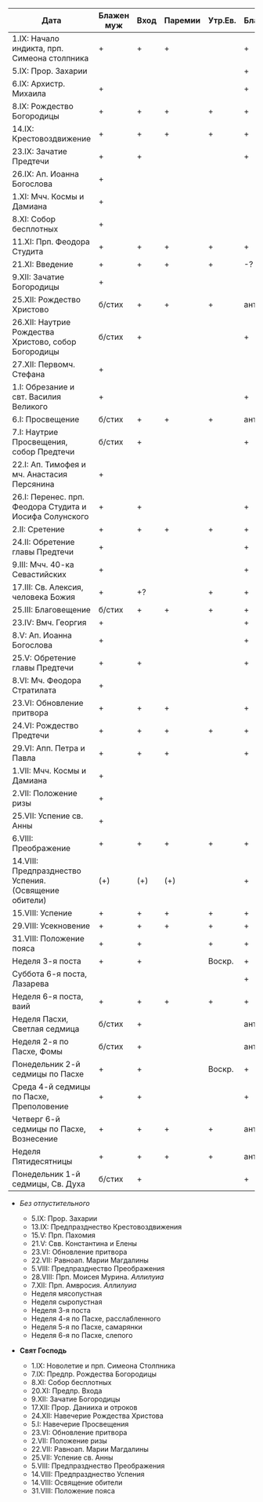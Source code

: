 
| Дата                                                     | Блажен муж | Вход | Паремии | Утр.Ев. | Блаженны | Кондак  |
|----------------------------------------------------------|------------|------|---------|---------|----------|---------|
| 1.IX: Начало индикта, прп. Симеона столпника             | +          | +    | +       |         | +        | + (св.) |
| 5.IX: Прор. Захарии                                      |            |      |         |         | +        |         |
| 6.IX: Архистр. Михаила                                   | +          |      |         |         | +        |         |
| 8.IX: Рождество Богородицы                               | +          | +    | +       | +       | +        | +       |
| 14.IX: Крестовоздвижение                                 | +          | +    | +       | +       | +        | +       |
| 23.IX: Зачатие Предтечи                                  | +          | +    |         |         | +        |         |
| 26.IX: Ап. Иоанна Богослова                              | +          |      |         |         |          |         |
| 1.XI: Мчч. Космы и Дамиана                               | +          |      |         |         |          |         |
| 8.XI: Собор бесплотных                                   | +          |      |         |         |          |         |
| 11.XI: Прп. Феодора Студита                              | +          | +    | +       | +       | +        | +       |
| 21.XI: Введение                                          | +          | +    | +       | +       | -?       | -?      |
| 9.XII: Зачатие Богородицы                                | +          |      |         |         |          |         |
| 25.XII: Рождество Христово                               | б/стих     | +    | +       | +       | антиф.   | +       |
| 26.XII: Наутрие Рождества Христово, собор Богородицы     | б/стих     | +    |         |         | +        | -?      |
| 27.XII: Первомч. Стефана                                 | +          |      |         |         |          |         |
| 1.I: Обрезание и свт. Василия Великого                   | +          |      |         |         | +        |         |
| 6.I: Просвещение                                         | б/стих     | +    | +       | +       | антиф.   | +       |
| 7.I: Наутрие Просвещения, собор Предтечи                 | б/стих     | +    |         |         | +        | +       |
| 22.I: Ап. Тимофея и мч. Анастасия Персянина              | +          |      |         |         |          |         |
| 26.I: Перенес. прп. Феодора Студита и Иосифа Солунского  | +          | +    |         |         | +        | +       |
| 2.II: Сретение                                           | +          | +    | +       | +       | +        | +       |
| 24.II: Обретение главы Предтечи                          | +          |      |         |         | +        |         |
| 9.III: Мчч. 40-ка Севастийских                           | +          |      |         |         | +        |         |
| 17.III: Св. Алексия, человека Божия                      | +          | +?   |         | +       | +        |         |
| 25.III: Благовещение                                     | б/стих     | +    | +       | +       | +        | +       |
| 23.IV: Вмч. Георгия                                      | +          |      |         |         | +        |         |
| 8.V: Ап. Иоанна Богослова                                | +          |      |         |         | +        |         |
| 25.V: Обретение главы Предтечи                           | +          | +    |         |         | +        |         |
| 8.VI: Мч. Феодора Стратилата                             | +          |      |         |         |          |         |
| 23.VI: Обновление притвора                               | +          | +    | +       |         | +        | +       |
| 24.VI: Рождество Предтечи                                | +          | +    | +       | +       | +        | +       |
| 29.VI: Апп. Петра и Павла                                | +          | +    | +       |         | +        | +       |
| 1.VII: Мчч. Космы и Дамиана                              | +          |      |         |         |          |         |
| 2.VII: Положение ризы                                    | +          |      |         |         |          |         |
| 25.VII: Успение св. Анны                                 | +          |      |         |         |          |         |
| 6.VIII: Преображение                                     | +          | +    | +       | +       | +        | +       |
| 14.VIII: Предпразднество Успения. (Освящение обители)    | (+)        | (+)  | (+)     |         | +        | (+)     |
| 15.VIII: Успение                                         | +          | +    | +       | +       | +        | +       |
| 29.VIII: Усекновение                                     | +          | +    | +       | +       | +        | +       |
| 31.VIII: Положение пояса                                 | +          | +    |         | +       | +        |         |
| Неделя 3-я поста                                         | +          | +    |         | Воскр.  | +        | +       |
| Суббота 6-я поста, Лазарева                              |            |      |         |         | +        |         |
| Неделя 6-я поста, ваий                                   | +          | +    | +       | +       | +        | +       |
| Неделя Пасхи, Светлая седмица                            | б/стих     | +    |         |         | антиф.   | +       |
| Неделя 2-я по Пасхе, Фомы                                | б/стих     | +    |         |         | антиф.   | +       |
| Понедельник 2-й седмицы по Пасхе                         | +          | +    |         | Воскр.  | +        | +       |
| Среда 4-й седмицы по Пасхе, Преполовение                 | +          | +    |         |         | +        | +       |
| Четверг 6-й седмицы по Пасхе, Вознесение                 | +          | +    | +       | +       | антиф.   | +       |
| Неделя Пятидесятницы                                     | +          | +    | +       | +       | антиф.   | +       |
| Понедельник 1-й седмицы, Св. Духа                        | б/стих     | +    |         |         | +        |         |

- *Без отпустительного*
  - 5.IX: Прор. Захарии
  - 13.IX: Предпразднество Крестовоздвижения
  - 15.V: Прп. Пахомия
  - 21.V: Свв. Константина и Елены
  - 23.VI: Обновление притвора
  - 22.VII: Равноап. Марии Магдалины
  - 5.VIII: Предпразднество Преображения
  - 28.VIII: Прп. Моисея Мурина. *Аллилуиа*
  - 7.XII: Прп. Амвросия. *Аллилуиа*
  - Неделя мясопустная
  - Неделя сыропустная
  - Неделя 3-я поста
  - Неделя 4-я по Пасхе, расслабленного
  - Неделя 5-я по Пасхе, самарянки
  - Неделя 6-я по Пасхе, слепого

- **Свят Господь**
    - 1.IX: Новолетие и прп. Симеона Столпника
    - 7.IX: Предпр. Рождества Богородицы
    - 8.XI: Собор бесплотных
    - 20.XI: Предпр. Входа
    - 9.XII: Зачатие Богородицы
    - 17.XII: Прор. Данииха и отроков
    - 24.XII: Навечерие Рождества Христова
    - 5.I: Навечерие Просвещения
    - 23.VI: Обновление притвора
    - 2.VII: Положение ризы
    - 22.VII: Равноап. Марии Магдалины
    - 25.VII: Успение св. Анны
    - 5.VIII: Предпразднество Преображения
    - 14.VIII: Предпразднество Успения
    - 14.VIII: Освящение обители
    - 31.VIII: Положение пояса

